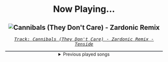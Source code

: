 <div align="center"> 
<h1>Now Playing...</h1>

![Cannibals (They Don't Care) - Zardonic Remix](https://i.scdn.co/image/ab67616d00001e02740a39aa6ed1e27fa28ffd7c)
--
_<samp><a href="https://open.spotify.com/track/2rde0CoQep8VEYrDlGAwKX">Track: Cannibals (They Don't Care) - Zardonic Remix - Tenside</a></samp>_

<div style="border: 1px #4B5054 solid"></div>
<details>
  <summary>
    Previous played songs
  </summary>
  <table>
    <thead>
      <tr>
        <th>
          Artist
        </th>
        <th>
          Song
        </th>
        <th>
          Link
        </th>
      </tr>
    </thead>
    <tbody>
      <tr><td>Tenside</td><td>Cannibals (They Don't Care) - Zardonic Remix</td><td><a href="https://open.spotify.com/track/2rde0CoQep8VEYrDlGAwKX">https://open.spotify.com/track/2rde0CoQep8VEYrDlGAwKX</a></td></tr><tr><td>Resolve</td><td>Smile</td><td><a href="https://open.spotify.com/track/5QHmEExMaVdcIDIZChVeVM">https://open.spotify.com/track/5QHmEExMaVdcIDIZChVeVM</a></td></tr><tr><td>We Came As Romans</td><td>Doublespeak</td><td><a href="https://open.spotify.com/track/2rUC9tmxfT8lsv2Ch3cFt4">https://open.spotify.com/track/2rUC9tmxfT8lsv2Ch3cFt4</a></td></tr><tr><td>Our Mirage</td><td>Help Me Out!</td><td><a href="https://open.spotify.com/track/4nYm0dFicooHKJSIEh0qpF">https://open.spotify.com/track/4nYm0dFicooHKJSIEh0qpF</a></td></tr><tr><td>Atreyu</td><td>Drowning</td><td><a href="https://open.spotify.com/track/1knxUcq12YCES1O1Q6ImCY">https://open.spotify.com/track/1knxUcq12YCES1O1Q6ImCY</a></td></tr><tr><td>ENMY</td><td>Survive</td><td><a href="https://open.spotify.com/track/3DmlLIeL0AwksnYz7hCH3x">https://open.spotify.com/track/3DmlLIeL0AwksnYz7hCH3x</a></td></tr><tr><td>Sleep Theory</td><td>Fallout</td><td><a href="https://open.spotify.com/track/4QDQiTaHBys1mJK5rE41di">https://open.spotify.com/track/4QDQiTaHBys1mJK5rE41di</a></td></tr><tr><td>Siamese</td><td>Home (feat. Drew York)</td><td><a href="https://open.spotify.com/track/1ynGvKDb3OazVDEh5iqyN6">https://open.spotify.com/track/1ynGvKDb3OazVDEh5iqyN6</a></td></tr><tr><td>Annisokay</td><td>Time</td><td><a href="https://open.spotify.com/track/1IkIz1S8dySoBA5pWgAtbh">https://open.spotify.com/track/1IkIz1S8dySoBA5pWgAtbh</a></td></tr><tr><td>Future Palace</td><td>Malphas</td><td><a href="https://open.spotify.com/track/1KLIdMxQR83oZwlzxe6h3L">https://open.spotify.com/track/1KLIdMxQR83oZwlzxe6h3L</a></td></tr><tr><td>Archers</td><td>Drag Me Out</td><td><a href="https://open.spotify.com/track/10ATQv1vPZbCK1PnIBUwer">https://open.spotify.com/track/10ATQv1vPZbCK1PnIBUwer</a></td></tr><tr><td>Of Virtue</td><td>Sober</td><td><a href="https://open.spotify.com/track/04EwbAa5CxdjaEEcrhRRRs">https://open.spotify.com/track/04EwbAa5CxdjaEEcrhRRRs</a></td></tr><tr><td>Siamese</td><td>Vertigo</td><td><a href="https://open.spotify.com/track/2KnQDBg73g1AfjZnIlhhH4">https://open.spotify.com/track/2KnQDBg73g1AfjZnIlhhH4</a></td></tr><tr><td>Annisokay</td><td>Human</td><td><a href="https://open.spotify.com/track/2DadCsA57rCAfroNC9Wqo5">https://open.spotify.com/track/2DadCsA57rCAfroNC9Wqo5</a></td></tr><tr><td>Patient Sixty-Seven</td><td>Hibbertia (Reduxe)</td><td><a href="https://open.spotify.com/track/712R1erduEkXxlz7jjA0KB">https://open.spotify.com/track/712R1erduEkXxlz7jjA0KB</a></td></tr><tr><td>Conquer Divide</td><td>welcome2paradise</td><td><a href="https://open.spotify.com/track/6i4p6ySFg8PRJvgwvMgcqZ">https://open.spotify.com/track/6i4p6ySFg8PRJvgwvMgcqZ</a></td></tr><tr><td>Catch Your Breath</td><td>Dial Tone</td><td><a href="https://open.spotify.com/track/07SNyTzawbbC81CQivr2N0">https://open.spotify.com/track/07SNyTzawbbC81CQivr2N0</a></td></tr><tr><td>Siamese</td><td>The Shape Of Water</td><td><a href="https://open.spotify.com/track/6x9KQT3H2YLqsg8VHPDrmr">https://open.spotify.com/track/6x9KQT3H2YLqsg8VHPDrmr</a></td></tr><tr><td>Tenside</td><td>Pitch & Gold - Zardonic Remix</td><td><a href="https://open.spotify.com/track/5McA9Zo6MYSv0UBH6mACXj">https://open.spotify.com/track/5McA9Zo6MYSv0UBH6mACXj</a></td></tr><tr><td>Of Virtue</td><td>Cannibals</td><td><a href="https://open.spotify.com/track/7dxE0JYzkHA5ZEb8VvEYgV">https://open.spotify.com/track/7dxE0JYzkHA5ZEb8VvEYgV</a></td></tr>
    </tbody>
  </table>
</details>

</div>
